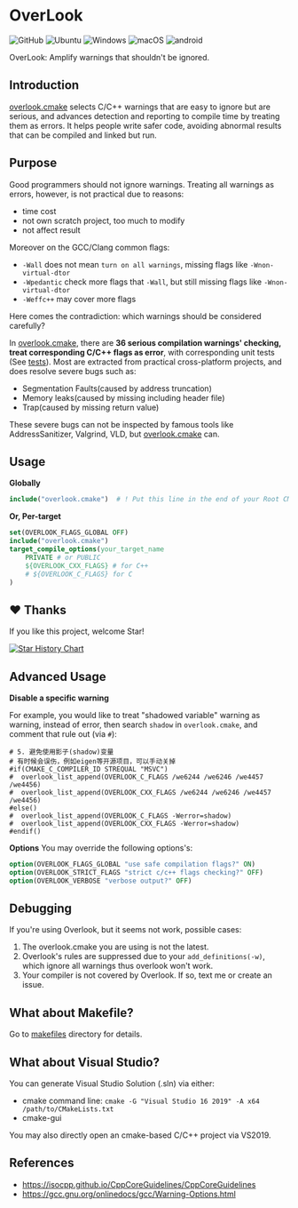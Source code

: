# OverLook

<img alt="GitHub" src="https://img.shields.io/github/license/zchrissirhcz/overlook"> ![Ubuntu](https://img.shields.io/badge/Ubuntu-333333?style=flat&logo=ubuntu) ![Windows](https://img.shields.io/badge/Windows-333333?style=flat&logo=windows&logoColor=blue) ![macOS](https://img.shields.io/badge/-macOS-333333?style=flat&logo=apple) ![android](https://img.shields.io/badge/-Android-333333?style=flat&logo=Android)


OverLook: Amplify warnings that shouldn't be ignored.

## Introduction

[overlook.cmake](overlook.cmake) selects C/C++ warnings that are easy to ignore but are serious, and advances detection and reporting to compile time by treating them as errors. It helps people write safer code, avoiding abnormal results that can be compiled and linked but run.


## Purpose

Good programmers should not ignore warnings. Treating all warnings as errors, however, is not practical due to reasons:
- time cost
- not own scratch project, too much to modify
- not affect result

Moreover on the GCC/Clang common flags:
- `-Wall` does not mean `turn on all warnings`, missing flags like `-Wnon-virtual-dtor`
- `-Wpedantic` check more flags that `-Wall`, but still missing flags like `-Wnon-virtual-dtor`
- `-Weffc++` may cover more flags

Here comes the contradiction: which warnings should be considered carefully?

In [overlook.cmake](overlook.cmake), there are **36 serious compilation warnings' checking, treat corresponding C/C++ flags as error**, with corresponding unit tests (See [tests](tests)). Most are extracted from practical cross-platform projects, and does resolve severe bugs such as:
- Segmentation Faults(caused by address truncation)
- Memory leaks(caused by missing including header file)
- Trap(caused by missing return value)

These severe bugs can not be inspected by famous tools like AddressSanitizer, Valgrind, VLD, but [overlook.cmake](overlook.cmake) can.

## Usage

**Globally**
```cmake
include("overlook.cmake")  # ! Put this line in the end of your Root CMakeLists.txt
```

**Or, Per-target**
```cmake
set(OVERLOOK_FLAGS_GLOBAL OFF)
include("overlook.cmake")
target_compile_options(your_target_name
    PRIVATE # or PUBLIC
    ${OVERLOOK_CXX_FLAGS} # for C++
    # ${OVERLOOK_C_FLAGS} for C
)
```


## ♥️ Thanks

If you like this project, welcome Star!

[![Star History Chart](https://api.star-history.com/svg?repos=zchrissirhcz/overlook&type=Date)](https://star-history.com/#zchrissirhcz/overlook&Date)


## Advanced Usage

**Disable a specific warning**

For example, you would like to treat "shadowed variable" warning as warning, instead of error, then search `shadow` in `overlook.cmake`, and comment that rule out (via `#`):
```
# 5. 避免使用影子(shadow)变量
# 有时候会误伤，例如eigen等开源项目，可以手动关掉
#if(CMAKE_C_COMPILER_ID STREQUAL "MSVC")
#  overlook_list_append(OVERLOOK_C_FLAGS /we6244 /we6246 /we4457 /we4456)
#  overlook_list_append(OVERLOOK_CXX_FLAGS /we6244 /we6246 /we4457 /we4456)
#else()
#  overlook_list_append(OVERLOOK_C_FLAGS -Werror=shadow)
#  overlook_list_append(OVERLOOK_CXX_FLAGS -Werror=shadow)
#endif()
```

**Options**
You may override the following options's:
```cmake
option(OVERLOOK_FLAGS_GLOBAL "use safe compilation flags?" ON)
option(OVERLOOK_STRICT_FLAGS "strict c/c++ flags checking?" OFF)
option(OVERLOOK_VERBOSE "verbose output?" OFF)
```

## Debugging
If you're using Overlook, but it seems not work, possible cases:
1. The overlook.cmake you are using is not the latest.
2. Overlook's rules are suppressed due to your `add_definitions(-w)`, which ignore all warnings thus overlook won't work.
3. Your compiler is not covered by Overlook. If so, text me or create an issue.

## What about Makefile?

Go to [makefiles](makefiles/README.md) directory for details.


## What about Visual Studio?

You can generate Visual Studio Solution (.sln) via either:
- cmake command line: `cmake -G "Visual Studio 16 2019" -A x64 /path/to/CMakeLists.txt`
- cmake-gui

You may also directly open an cmake-based C/C++ project via VS2019.

## References
- https://isocpp.github.io/CppCoreGuidelines/CppCoreGuidelines
- https://gcc.gnu.org/onlinedocs/gcc/Warning-Options.html